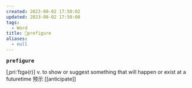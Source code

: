 ```yaml
---
created: 2023-08-02 17:50:02
updated: 2023-08-02 17:50:08
tags:
  - Word
title: 📖prefigure
aliases:
  - null
---
```


<pre><strong>prefigure</strong></pre>
[ˌpri:ˈfɪgə(r)]
v. to show or suggest something that will happen or exist at a futuretime 预示
[[anticipate]]
